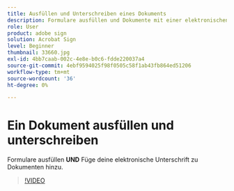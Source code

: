 ```yaml
---
title: Ausfüllen und Unterschreiben eines Dokuments
description: Formulare ausfüllen und Dokumente mit einer elektronischen Unterschrift versehen
role: User
product: adobe sign
solution: Acrobat Sign
level: Beginner
thumbnail: 33660.jpg
exl-id: 4bb7caab-002c-4e8e-b0c6-fdde220037a4
source-git-commit: 4ebf9594025f98f0505c58f1ab43fb864ed51206
workflow-type: tm+mt
source-wordcount: '36'
ht-degree: 0%

---
```


# Ein Dokument ausfüllen und unterschreiben

Formulare ausfüllen **UND** Füge deine elektronische Unterschrift zu Dokumenten hinzu.

>[!VIDEO](https://video.tv.adobe.com/v/33660?quality=12&learn=on&hidetitle=true)
